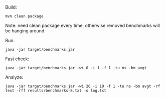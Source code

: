 Build:
```
mvn clean package
```

Note: need clean package every time, otherwise removed benchmarks will be hanging around.

Run:
```
java -jar target/benchmarks.jar
```

Fast check:
```
java -jar target/benchmarks.jar -wi 0 -i 1 -f 1 -tu ns -bm avgt
```

Analyze:
```
java -jar target/benchmarks.jar -wi 20 -i 10 -f 1 -tu ns -bm avgt -rf text -rff results/benchmarks-8.txt -o log.txt
```